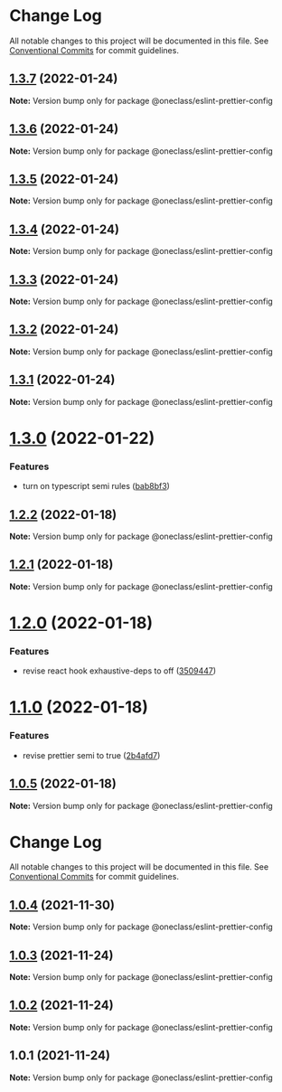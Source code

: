 # Change Log

All notable changes to this project will be documented in this file.
See [Conventional Commits](https://conventionalcommits.org) for commit guidelines.

## [1.3.7](https://dev.azure.com/oneclass-rd/Tools/_git/eslint-prettier-config/compare/v1.3.6...v1.3.7) (2022-01-24)

**Note:** Version bump only for package @oneclass/eslint-prettier-config





## [1.3.6](https://dev.azure.com/oneclass-rd/Tools/_git/eslint-prettier-config/compare/v1.3.5...v1.3.6) (2022-01-24)

**Note:** Version bump only for package @oneclass/eslint-prettier-config





## [1.3.5](https://dev.azure.com/oneclass-rd/Tools/_git/eslint-prettier-config/compare/v1.3.4...v1.3.5) (2022-01-24)

**Note:** Version bump only for package @oneclass/eslint-prettier-config





## [1.3.4](https://dev.azure.com/oneclass-rd/Tools/_git/eslint-prettier-config/compare/v1.3.3...v1.3.4) (2022-01-24)

**Note:** Version bump only for package @oneclass/eslint-prettier-config





## [1.3.3](https://dev.azure.com/oneclass-rd/Tools/_git/eslint-prettier-config/compare/v1.3.2...v1.3.3) (2022-01-24)

**Note:** Version bump only for package @oneclass/eslint-prettier-config





## [1.3.2](https://dev.azure.com/oneclass-rd/Tools/_git/eslint-prettier-config/compare/v1.3.1...v1.3.2) (2022-01-24)

**Note:** Version bump only for package @oneclass/eslint-prettier-config





## [1.3.1](https://dev.azure.com/oneclass-rd/Tools/_git/eslint-prettier-config/compare/v1.3.0...v1.3.1) (2022-01-24)

**Note:** Version bump only for package @oneclass/eslint-prettier-config





# [1.3.0](https://dev.azure.com/oneclass-rd/Tools/_git/eslint-prettier-config/compare/v1.2.2...v1.3.0) (2022-01-22)


### Features

* turn on typescript semi rules ([bab8bf3](https://dev.azure.com/oneclass-rd/Tools/_git/eslint-prettier-config/commits/bab8bf3586a200535d804bd6e5f49bf0f5aee455))





## [1.2.2](https://dev.azure.com/oneclass-rd/Tools/_git/eslint-prettier-config/compare/v1.2.1...v1.2.2) (2022-01-18)

**Note:** Version bump only for package @oneclass/eslint-prettier-config





## [1.2.1](https://dev.azure.com/oneclass-rd/Tools/_git/eslint-prettier-config/compare/v1.2.0...v1.2.1) (2022-01-18)

**Note:** Version bump only for package @oneclass/eslint-prettier-config





# [1.2.0](https://github.com/leosuoxxo/eslint-prettier-config/compare/v1.1.0...v1.2.0) (2022-01-18)


### Features

* revise react hook exhaustive-deps to off ([3509447](https://github.com/leosuoxxo/eslint-prettier-config/commit/350944703e333ca42aaab39e5dcf2588f523f743))





# [1.1.0](https://github.com/leosuoxxo/eslint-prettier-config/compare/v1.0.5...v1.1.0) (2022-01-18)


### Features

* revise prettier semi to true ([2b4afd7](https://github.com/leosuoxxo/eslint-prettier-config/commit/2b4afd7963874b3b018f840fa68d2dab016b594a))





## [1.0.5](https://github.com/leosuoxxo/eslint-prettier-config/compare/v1.0.4...v1.0.5) (2022-01-18)

**Note:** Version bump only for package @oneclass/eslint-prettier-config





# Change Log

All notable changes to this project will be documented in this file. See
[Conventional Commits](https://conventionalcommits.org) for commit guidelines.

## [1.0.4](https://github.com/leosuoxxo/eslint-prettier-config/compare/v1.0.3...v1.0.4) (2021-11-30)

**Note:** Version bump only for package @oneclass/eslint-prettier-config

## [1.0.3](https://github.com/leosuoxxo/eslint-prettier-config/compare/v1.0.2...v1.0.3) (2021-11-24)

**Note:** Version bump only for package @oneclass/eslint-prettier-config

## [1.0.2](https://github.com/leosuoxxo/eslint-prettier-config/compare/v1.0.1...v1.0.2) (2021-11-24)

**Note:** Version bump only for package @oneclass/eslint-prettier-config

## 1.0.1 (2021-11-24)

**Note:** Version bump only for package @oneclass/eslint-prettier-config
